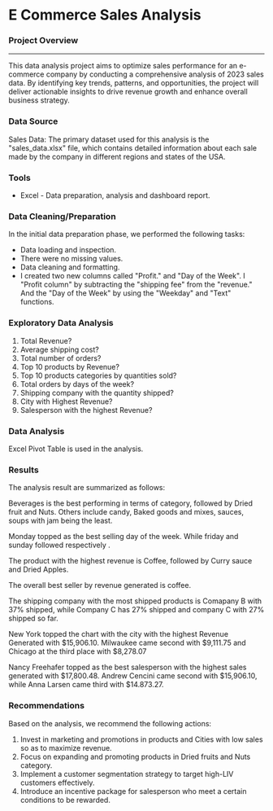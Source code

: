 # E Commerce Sales Analysis

### Project Overview
---

This data analysis project aims to optimize sales performance for an e-commerce company by conducting a comprehensive analysis of 2023 sales data. By identifying key trends, patterns, and opportunities, the project will deliver actionable insights to drive revenue growth and enhance overall business strategy.

### Data Source

Sales Data: The primary dataset used for this analysis is the "sales_data.xlsx" file, which contains detailed information about each sale made by the company in different regions and states of the USA. 

### Tools

- Excel - Data preparation, analysis and dashboard report.


### Data Cleaning/Preparation

In the initial data preparation phase, we performed the following tasks:
- Data loading and inspection.
- There were no missing values.
- Data cleaning and formatting.
- I created two new columns called "Profit." and "Day of the Week". I "Profit column" by subtracting the "shipping fee" from the "revenue." And the "Day of the Week" by using the "Weekday" and "Text" functions.

### Exploratory Data Analysis

1. Total Revenue?
2. Average shipping cost?
3. Total number of orders?
4. Top 10 products by Revenue?
5. Top 10 products categories by quantities sold?
6. Total orders by days of the week?
7. Shipping company with the quantity shipped?
8. City with Highest Revenue?
9. Salesperson with the highest Revenue?

### Data Analysis
Excel Pivot Table is used in the analysis.

### Results

The analysis result are summarized as follows:

Beverages is the best performing in terms of category, followed by Dried fruit and Nuts. Others include candy, Baked goods and mixes, sauces, soups with jam being the least.

Monday topped as the best selling day of the week. While friday and sunday followed respectively .

The product with the highest revenue is Coffee, followed by Curry sauce and Dried Apples. 

The overall best seller by revenue generated is coffee.

The shipping company with the most shipped products is Comapany B with 37% shipped, while Company C has 27% shipped and company C with 27% shipped so far.

New York topped the chart with the city with the highest Revenue Generated with $15,906.10. Milwaukee came second with $9,111.75 and Chicago at the third place with $8,278.07

Nancy Freehafer topped as the best salesperson with the highest sales generated with $17,800.48. Andrew Cencini came second with $15,906.10, while Anna Larsen came third with $14.873.27.

### Recommendations

Based on the analysis, we recommend the following actions:
1. Invest in marketing and promotions in products and Cities with low sales so as to maximize revenue. 
2. Focus on expanding and promoting products in Dried fruits and Nuts category.
3. Implement a customer segmentation strategy to target high-LIV customers effectively.
4. Introduce an incentive package for salesperson who meet a certain conditions to be rewarded.

